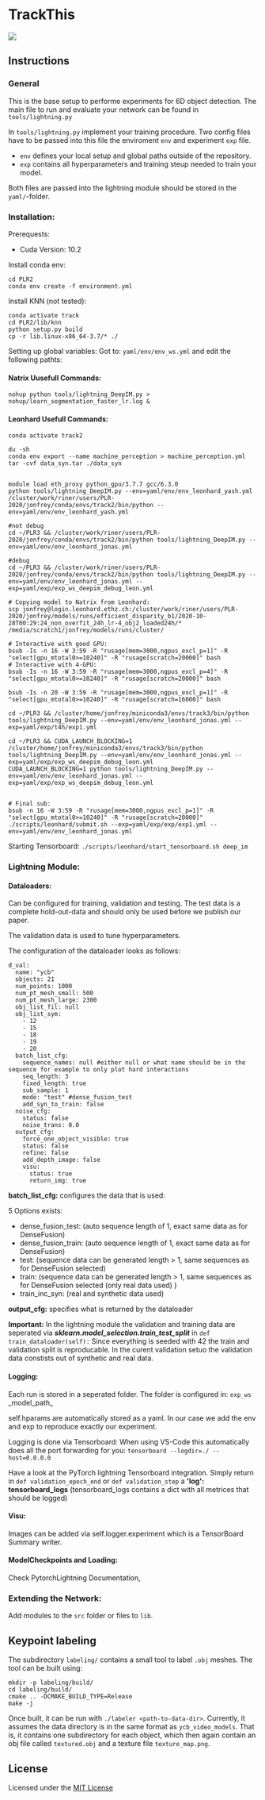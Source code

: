 # TrackThis

![](doc/TrackThis%20Kalman%20Filter.png)

## Instructions

### General

This is the base setup to performe experiments for 6D object detection.
The main file to run and evaluate your network can be found in `tools/lightning.py`

In `tools/lightning.py` implement your training procedure.
Two config files have to be passed into this file the enviroment `env` and experiment `exp` file.

- `env` defines your local setup and global paths outside of the repository.
- `exp` contains all hyperparameters and training steup needed to train your model.

Both files are passed into the lightning module should be stored in the `yaml/`-folder.

### Installation:

Prerequests:

- Cuda Version: 10.2

Install conda env:

```
cd PLR2
conda env create -f environment.yml
```

Install KNN (not tested):

```
conda activate track
cd PLR2/lib/knn
python setup.py build
cp -r lib.linux-x86_64-3.7/* ./
```

Setting up global variables:
Got to:
`yaml/env/env_ws.yml`
and edit the following pathts:

#### Natrix Uusefull Commands:

```
nohup python tools/lightning_DeepIM.py > nohup/learn_segmentation_faster_lr.log &
```

#### Leonhard Usefull Commands:

```
conda activate track2

du -sh
conda env export --name machine_perception > machine_perception.yml
tar -cvf data_syn.tar ./data_syn


module load eth_proxy python_gpu/3.7.7 gcc/6.3.0
python tools/lightning_DeepIM.py --env=yaml/env/env_leonhard_yash.yml
/cluster/work/riner/users/PLR-2020/jonfrey/conda/envs/track2/bin/python --env=yaml/env/env_leonhard_yash.yml

#not debug
cd ~/PLR3 && /cluster/work/riner/users/PLR-2020/jonfrey/conda/envs/track2/bin/python tools/lightning_DeepIM.py --env=yaml/env/env_leonhard_jonas.yml

#debug
cd ~/PLR3 && /cluster/work/riner/users/PLR-2020/jonfrey/conda/envs/track2/bin/python tools/lightning_DeepIM.py --env=yaml/env/env_leonhard_jonas.yml --exp=yaml/exp/exp_ws_deepim_debug_leon.yml

# Copying model to Natrix from Leonhard:
scp jonfrey@login.leonhard.ethz.ch:/cluster/work/riner/users/PLR-2020/jonfrey/models/runs/efficient_disparity_b1/2020-10-28T00:29:24_non_overfit_24h_lr-4_obj2_loaded24h/* /media/scratch1/jonfrey/models/runs/cluster/

# Interactive with good GPU:
bsub -Is -n 16 -W 3:59 -R "rusage[mem=3000,ngpus_excl_p=1]" -R "select[gpu_mtotal0>=10240]" -R "rusage[scratch=20000]" bash
# Interactive with 4-GPU:
bsub -Is -n 16 -W 3:59 -R "rusage[mem=3000,ngpus_excl_p=4]" -R "select[gpu_mtotal0>=10240]" -R "rusage[scratch=20000]" bash

bsub -Is -n 20 -W 3:59 -R "rusage[mem=3000,ngpus_excl_p=1]" -R "select[gpu_mtotal0>=10240]" -R "rusage[scratch=16000]" bash

cd ~/PLR3 && /cluster/home/jonfrey/miniconda3/envs/track3/bin/python tools/lightning_DeepIM.py --env=yaml/env/env_leonhard_jonas.yml --exp=yaml/exp/t4h/exp1.yml

cd ~/PLR3 && CUDA_LAUNCH_BLOCKING=1 /cluster/home/jonfrey/miniconda3/envs/track3/bin/python tools/lightning_DeepIM.py --env=yaml/env/env_leonhard_jonas.yml --exp=yaml/exp/exp_ws_deepim_debug_leon.yml
CUDA_LAUNCH_BLOCKING=1 python tools/lightning_DeepIM.py --env=yaml/env/env_leonhard_jonas.yml --exp=yaml/exp/exp_ws_deepim_debug_leon.yml


# Final sub:
bsub -n 16 -W 3:59 -R "rusage[mem=3000,ngpus_excl_p=1]" -R "select[gpu_mtotal0>=10240]" -R "rusage[scratch=20000]" ./scripts/leonhard/submit.sh --exp=yaml/exp/exp/exp1.yml --env=yaml/env/env_leonhard_jonas.yml 

```

Starting Tensorboard:
`./scripts/leonhard/start_tensorboard.sh deep_im`

### Lightning Module:

#### Dataloaders:

Can be configured for training, validation and testing.
The test data is a complete hold-out-data and should only be used before we publish our paper.

The validation data is used to tune hyperparameters.

The configuration of the dataloader looks as follows:

```
d_val:
  name: "ycb"
  objects: 21
  num_points: 1000
  num_pt_mesh_small: 500
  num_pt_mesh_large: 2300
  obj_list_fil: null
  obj_list_sym:
    - 12
    - 15
    - 18
    - 19
    - 20
  batch_list_cfg:
    sequence_names: null #either null or what name should be in the sequence for example to only plot hard interactions
    seq_length: 3
    fixed_length: true
    sub_sample: 1
    mode: "test" #dense_fusion_test
    add_syn_to_train: false
  noise_cfg:
    status: false
    noise_trans: 0.0
  output_cfg:
    force_one_object_visible: true
    status: false
    refine: false
    add_depth_image: false
    visu:
      status: true
      return_img: true
```

**batch_list_cfg:** configures the data that is used:

5 Options exists:

- dense_fusion_test: (auto sequence length of 1, exact same data as for DenseFusion)
- dense_fusion_train: (auto sequence length of 1, exact same data as for DenseFusion)
- test: (sequence data can be generated length > 1, same sequences as for DenseFusion selected)
- train: (sequence data can be generated length > 1, same sequences as for DenseFusion selected (only real data used) )
- train_inc_syn: (real and synthetic data used)

**output_cfg:** specifies what is returned by the dataloader

**Important:**
In the lightning module the validation and training data are seperated via **_sklearn.model_selection.train_test_split_** in `def train_dataloader(self):` Since everything is seeded with 42 the train and validation split is reproducable. In the curent validation setuo the validation data constists out of synthetic and real data.

#### Logging:

Each run is stored in a seperated folder.
The folder is configured in: `exp_ws` \_model_path\_

self.hparams are automatically stored as a yaml. In our case we add the env and exp to reproduce exactly our experiment.

Logging is done via Tensorboard:
When using VS-Code this automatically does all the port forwarding for you:
`tensorboard --logdir=./ --host=0.0.0.0`

Have a look at the PyTorch lightning Tensorboard integration.
Simply return in `def validation_epoch_end` or `def validation_step` a **'log': tensorboard_logs** (tensorboard_logs contains a dict with all metrices that should be logged)

#### Visu:

Images can be added via self.logger.experiment which is a TensorBoard Summary writer.

#### ModelCheckpoints and Loading:

Check PytorchLightning Documentation,

### Extending the Network:

Add modules to the `src` folder or files to `lib`.

## Keypoint labeling

The subdirectory `labeling/` contains a small tool to label `.obj` meshes. The tool can be built using:

```
mkdir -p labeling/build/
cd labeling/build/
cmake .. -DCMAKE_BUILD_TYPE=Release
make -j
```

Once built, it can be run with `./labeler <path-to-data-dir>`. Currently, it assumes the data directory is in the same format as `ycb_video_models`. That is, it contains one subdirectory for each object, which then again contain an obj file called `textured.obj` and a texture file `texture_map.png`.

## License

Licensed under the [MIT License](LICENSE)
